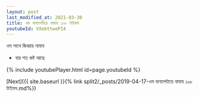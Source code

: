 ```yaml
---
layout: post
last_modified_at: 2021-03-30
title: ওম যাগ্যাপটায়ে নামায ১০৮ টাইমস
youtubeId: VXebttwePI4
---
```

 
 
 ওম সাথে জিহ্বায় নামায  
 
 -  যার শত কষ্ট আছে 
 
  
 
  
 
 
 
 
 
 


{% include youtubePlayer.html id=page.youtubeId %}
 
[Next]({{ site.baseurl }}{% link  split2/_posts/2019-04-17-ওম যাগ্যাপটায়ে নামায ১০৮ টাইমস.md%})
 
